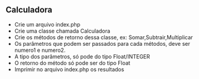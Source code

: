 ## Calculadora 

* Crie um arquivo index.php
* Crie uma classe chamada Calculadora
* Crie os métodos de retorno dessa classe, ex: Somar,Subtrair,Multiplicar
* Os parâmetros que podem ser passados para cada métodos, deve ser numero1 e numero2.
* A tipo dos parâmetros, só pode do tipo Float/INTEGER
* O retorno do método só pode ser do tipo Float
* Imprimir no arquivo index.php os resultados

